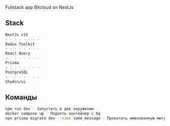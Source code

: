Fullstack app Bitcloud on NextJs

## Stack 

```bash
NextJs v15
- - - - - - - -
Redux Toolkit
- - - - - - - -
React Query
- - - - - - - -
Prisma
- - - - - - - -
PostgreSQL
- - - - - - - -
Shadcn/ui
```

## Команды

```bash
npm run dev - Запустить в дев окружении
docker compose up - Поднять контейнер с бд
npx prisma migrate dev --name some_message - Прокатить именованную миграцию
```
